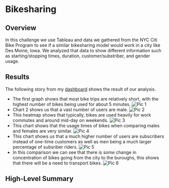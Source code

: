 # Bikesharing

## Overview
In this challenge we use Tableau and data we gathered from the NYC Citi Bike Program to see if a similar bikesharing model would work in a city like Des Moine, Iowa. We analyzed that data to show different information such as starting/stopping times, duration, customer/substriber, and gender usage.

## Results
The following story from my [dashboard](https://public.tableau.com/app/profile/edin.cobaj/viz/Module_14_Challenge_16428134038280/NYCCitibikeAnalysis?publish=yes) shows the result of our analysis.
- The first graph shows that most bike trips are relatively short, with the highest number of bikes being used for about 5 minutes.
![Pic 1](https://user-images.githubusercontent.com/41974323/151254231-cdf3a882-fabe-47ee-bd66-8841a70b241e.PNG)
- Chart 2 shows us that a vast number of users are male.
![Pic 2](https://user-images.githubusercontent.com/41974323/151254481-6b0bf112-50b0-4d84-b414-3cfc9aeaed59.PNG)
- This heatmap shows that typically, bikes are used heavily for work commutes and around mid-day on weekends.
![Pic 3](https://user-images.githubusercontent.com/41974323/151254701-a5608b97-536b-4c61-a728-aa6aeb0e9bb6.PNG)
- This chart shows that the usage times of bikes when comparing males and females are very similar.
![Pic 4](https://user-images.githubusercontent.com/41974323/151254979-a5e75448-5e44-4d71-9e14-2be0576419d3.PNG)
- This chart shows us that a much higher number of users are subscribers instead of one-time customers as well as men being a much larger percentage of subsriber riders.
![Pic 5](https://user-images.githubusercontent.com/41974323/151255093-4c85f3b4-1878-467e-af65-c827250cf177.PNG)
- In this comparison we can see that there is some change in concentration of bikes going from the city to the buroughs, this shows that there will be a need to transport bikes.
![Pic 6](https://user-images.githubusercontent.com/41974323/151256042-e479ff14-21c6-47ae-8119-5026232d07bf.PNG)

## High-Level Summary


